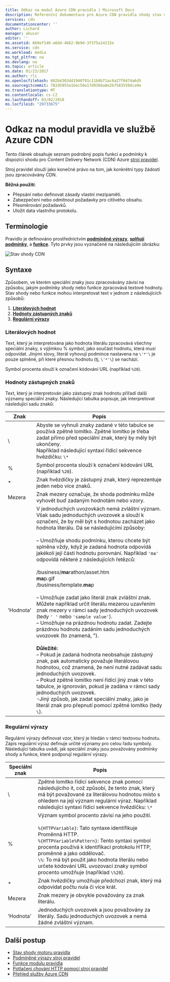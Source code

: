 ```yaml
---
title: Odkaz na modul Azure CDN pravidla | Microsoft Docs
description: Referenční dokumentace pro Azure CDN pravidla shody stav motoru a funkce.
services: cdn
documentationcenter: ''
author: Lichard
manager: akucer
editor: ''
ms.assetid: 669ef140-a6dd-4b62-9b9d-3f375a14215e
ms.service: cdn
ms.workload: media
ms.tgt_pltfrm: na
ms.devlang: na
ms.topic: article
ms.date: 01/23/2017
ms.author: rli
ms.openlocfilehash: 602b4303dd1940791c11b8b71ac6a27f0474a6d5
ms.sourcegitcommit: 782d5955e1bec50a17d9366a8e2bf583559dca9e
ms.translationtype: MT
ms.contentlocale: cs-CZ
ms.lasthandoff: 03/02/2018
ms.locfileid: "29733675"
---
```

# <a name="azure-cdn-rules-engine-reference"></a>Odkaz na modul pravidla ve službě Azure CDN
Tento článek obsahuje seznam podrobný popis funkcí a podmínky k dispozici shodu pro Content Delivery Network (CDN) Azure [stroj pravidel](cdn-rules-engine.md).

Stroj pravidel slouží jako konečné právo na tom, jak konkrétní typy žádostí jsou zpracovávány CDN.

**Běžná použití**:

- Přepsání nebo definovat zásady vlastní mezipaměti.
- Zabezpečení nebo odmítnout požadavky pro citlivého obsahu.
- Přesměrování požadavků.
- Uložit data vlastního protokolu.

## <a name="terminology"></a>Terminologie
Pravidlo je definováno prostřednictvím [ **podmíněné výrazy**](cdn-rules-engine-reference-conditional-expressions.md), [ **splňují podmínky**](cdn-rules-engine-reference-match-conditions.md), a [ **funkce**](cdn-rules-engine-reference-features.md). Tyto prvky jsou vyznačené na následujícím obrázku:

 ![Stav shody CDN](./media/cdn-rules-engine-reference/cdn-rules-engine-terminology.png)

## <a name="syntax"></a>Syntaxe

Způsobem, ve kterém speciální znaky jsou zpracovávány závisí na způsobu, jakým podmínky shody nebo funkce zpracovává textové hodnoty. Stav shody nebo funkce mohou interpretovat text v jednom z následujících způsobů:

1. [**Literálových hodnot**](#literal-values) 
2. [**Hodnoty zástupných znaků**](#wildcard-values)
3. [**Regulární výrazy**](#regular-expressions)

### <a name="literal-values"></a>Literálových hodnot
Text, který je interpretována jako hodnota literálu zpracovává všechny speciální znaky, s výjimkou % symbol, jako součást hodnotu, která musí odpovídat. Jinými slovy, literál vyhovují podmínce nastavena na `\'*'\` je pouze splněné, při které přesnou hodnotu (tj, `\'*'\`) se nachází.
 
Symbol procenta slouží k označení kódování URL (například `%20`).

### <a name="wildcard-values"></a>Hodnoty zástupných znaků
Text, který je interpretován jako zástupný znak hodnotu přiřadí další významy speciální znaky. Následující tabulka popisuje, jak interpretovat následující sadu znaků:

Znak | Popis
----------|------------
\ | Abyste se vyhnuli znaky zadané v této tabulce se používá zpětné lomítko. Zpětné lomítko je třeba zadat přímo před speciální znak, který by měly být ukončeny.<br/>Například následující syntaxi řídicí sekvence hvězdičku: `\*`
% | Symbol procenta slouží k označení kódování URL (například `%20`).
* | Znak hvězdičky je zástupný znak, který reprezentuje jeden nebo více znaků.
Mezera | Znak mezery označuje, že shoda podmínku může vyhovět buď zadaným hodnotám nebo vzory.
'Hodnota' | V jednoduchých uvozovkách nemá zvláštní význam. Však sadu jednoduchých uvozovek a slouží k označení, že by měl být s hodnotou zacházet jako hodnota literálu. Dá se následujícími způsoby:<br><br/>– Umožňuje shodu podmínku, kterou chcete být splněna vždy, když je zadaná hodnota odpovídá jakékoli její části hodnotu porovnání.  Například `'ma'` odpovídá některé z následujících řetězců: <br/><br/>/business/**ma**rathon/asset.htm<br/>**ma**p.gif<br/>/business/template.**ma**p<br /><br />– Umožňuje zadat jako literál znak zvláštní znak. Můžete například určit literálu mezerou uzavřením znak mezery v rámci sady jednoduchých uvozovek (tedy `' '` nebo `'sample value'`).<br/>– Umožňuje na prázdnou hodnotu zadat. Zadejte prázdnou hodnotu zadáním sadu jednoduchých uvozovek (to znamená, ").<br /><br/>**Důležité:**<br/>– Pokud je zadaná hodnota neobsahuje zástupný znak, pak automaticky považuje literálovou hodnotou, což znamená, že není nutné zadávat sadu jednoduchých uvozovek.<br/>– Pokud zpětné lomítko není řídicí jiný znak v této tabulce, je ignorován, pokud je zadána v rámci sady jednoduchých uvozovek.<br/>-Jiný způsob, jak zadat speciální znaky, jako je literál znak pro přepnutí pomocí zpětné lomítko (tedy `\`).

### <a name="regular-expressions"></a>Regulární výrazy

Regulární výrazy definovat vzor, který je hledán v rámci textovou hodnotu. Zápis regulární výraz definuje určité významy pro celou řadu symboly. Následující tabulka uvádí, jak speciální znaky jsou považovány podmínky shody a funkce, které podporují regulární výrazy.

Speciální znak | Popis
------------------|------------
\ | Zpětné lomítko řídicí sekvence znak pomocí následujícího it, což způsobí, že tento znak, který má být považované za literálovou hodnotou místo s ohledem na její význam regulární výraz. Například následující syntaxi řídicí sekvence hvězdičku: `\*`
% | Význam symbol procento závisí na jeho použití.<br/><br/> `%{HTTPVariable}`: Tato syntaxe identifikuje Proměnná HTTP.<br/>`%{HTTPVariable%Pattern}`: Tento syntaxi symbol procenta používá k identifikaci protokolu HTTP, proměnné a jako oddělovač.<br />`\%`: To má být použit jako hodnota literálu nebo určete kódování URL uvozovací znaky symbol procento umožňuje (například `\%20`).
* | Znak hvězdičky umožňuje předchozí znak, který má odpovídat počtu nula či více krát. 
Mezera | Znak mezery je obvykle považovány za znak literálu. 
'Hodnota' | Jednoduchých uvozovek a jsou považovány za literály. Sadu jednoduchých uvozovek a nemá žádné zvláštní význam.


## <a name="next-steps"></a>Další postup
* [Stav shody motoru pravidla](cdn-rules-engine-reference-match-conditions.md)
* [Podmíněné výrazy stroj pravidel](cdn-rules-engine-reference-conditional-expressions.md)
* [Funkce modulu pravidla](cdn-rules-engine-reference-features.md)
* [Potlačení chování HTTP pomocí stroj pravidel](cdn-rules-engine.md)
* [Přehled služby Azure CDN](cdn-overview.md)
